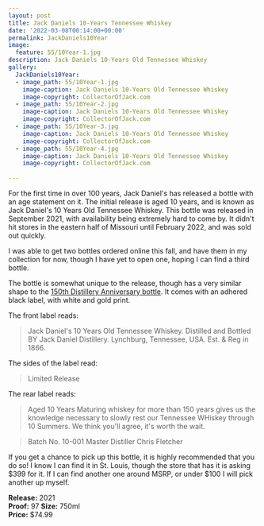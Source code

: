 ```yaml
---
layout: post
title: Jack Daniels 10-Years Tennessee Whiskey
date: '2022-03-08T00:14:00+00:00'
permalink: JackDaniels10Year
image:
  feature: 55/10Year-1.jpg
description: Jack Daniels 10-Years Old Tennessee Whiskey
gallery:
  JackDaniels10Year:
  - image_path: 55/10Year-1.jpg
    image-caption: Jack Daniels 10-Years Old Tennessee Whiskey
    image-copyright: CollectorOfJack.com
  - image_path: 55/10Year-2.jpg
    image-caption: Jack Daniels 10-Years Old Tennessee Whiskey
    image-copyright: CollectorOfJack.com
  - image_path: 55/10Year-3.jpg
    image-caption: Jack Daniels 10-Years Old Tennessee Whiskey
    image-copyright: CollectorOfJack.com
  - image_path: 55/10Year-4.jpg
    image-caption: Jack Daniels 10-Years Old Tennessee Whiskey
    image-copyright: CollectorOfJack.com
 
---
```

For the first time in over 100 years, Jack Daniel's has released a bottle with an age statement on it. The initial release is aged 10 years, and is known as Jack Daniel's 10 Years Old Tennessee Whiskey. This bottle was released in September 2021, with availability being extremely hard to come by. It didn't hit stores in the eastern half of Missouri until February 2022, and was sold out quickly. 

I was able to get two bottles ordered online this fall, and have them in my collection for now, though I have yet to open one, hoping I can find a third bottle.

The bottle is somewhat unique to the release, though has a very similar shape to the [150th Distillery Anniversary bottle](https://collectorofjack.com/150thAnniversary). It comes with an adhered black label, with white and gold print.

The front label reads:

> Jack Daniel's 10 Years Old Tennessee Whiskey. Distilled and Bottled BY Jack Daniel Distillery. Lynchburg, Tennessee, USA. Est. & Reg in 1866.

The sides of the label read:

> Limited Release

The rear label reads:

> Aged 10 Years
> Maturing whiskey for more than 150 years gives us the knowledge necessary to slowly rest our Tennessee WHiskey through 10 Summers. We think you'll agree, it's worth the wait.

> Batch No. 10-001
> Master Distiller Chris Fletcher

If you get a chance to pick up this bottle, it is highly recommended that you do so! I know I can find it in St. Louis, though the store that has it is asking $399 for it. If I can find another one around MSRP, or under $100 I will pick another up myself.

**Release:** 2021  
**Proof:** 97
**Size:** 750ml  
**Price:** $74.99  
